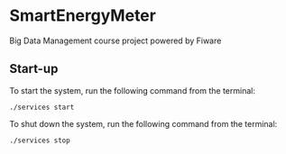 # SmartEnergyMeter
Big Data Management course project powered by Fiware

## Start-up
To start the system, run the following command from the terminal:

```
./services start

```

To shut down the system, run the following command from the terminal:

```
./services stop

```
